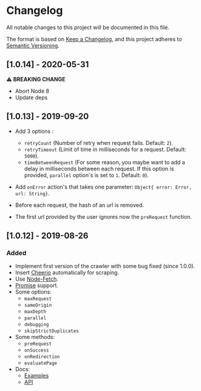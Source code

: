 # Changelog
All notable changes to this project will be documented in this file.

The format is based on [Keep a Changelog](https://keepachangelog.com/en/1.0.0/),
and this project adheres to [Semantic Versioning](https://semver.org/spec/v2.0.0.html).

## [1.0.14] - 2020-05-31

:warning:  __BREAKING CHANGE__

* Abort Node 8
* Update deps

## [1.0.13] - 2019-09-20

* Add 3 options :
  - `retryCount` (Number of retry when request fails. Default: `2`).
  - `retryTimeout` (Limit of time in milliseconds for a request. Default: `5000`).
  - `timeBetweenRequest` (For some reason, you maybe want to add a delay in milliseconds between each request. If this option is provided, `parallel` option's is set to `1`. Default: `0`).

* Add `onError` action's that takes one parameter: `Object{ error: Error, url: String}`.
* Before each request, the hash of an url is removed.
* The first url provided by the user ignores now the `preRequest` function.

## [1.0.12] - 2019-08-26

### Added
* Implement first version of the crawler with some bug fixed (since 1.0.0).
* Insert [Cheerio](https://cheerio.js.org/) automatically for scraping.
* Use [Node-Fetch](https://www.npmjs.com/package/node-fetch).
* [Promise](https://developer.mozilla.org/en-US/docs/Web/JavaScript/Reference/Global_Objects/Promise) support.
* Some options:
  - `maxRequest`
  - `sameOrigin`
  - `maxDepth`
  - `parallel`
  - `debugging`
  - `skipStrictDuplicates`
* Some methods:
  - `preRequest`
  - `onSuccess`
  - `onRedirection`
  - `evaluatePage`
* Docs:
  - [Examples](https://github.com/viclafouch/Fetch-Crawler/tree/master/examples)
  - [API](https://github.com/viclafouch/Fetch-Crawler/blob/master/docs/API.md)




